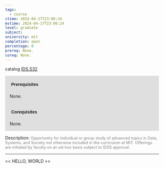 ```yaml
---
tags:
  - course
ctime: 2024-04-17T23:06:24
mstime: 2024-04-17T23:06:24
level: graduate
subject: 
university: mit
completion: open
percentage: 0
prereq: None.
coreq: None.
---
```


catalog [IDS.S32](http://student.mit.edu/catalog/mIDSa.html#IDS.S32)

<span style="display: block; padding: 15px; background-color: rgb(100, 100, 100, 0.2);"><font id="m_prereq4075_0" style="display: block; font-family: Arial, sans-serif; font-weight: bold; padding: 5px">Prerequisites</font><br><span id="prereq4075_0">None.</span></span>
<span style="display: block; padding: 15px; background-color: rgb(100, 100, 100, 0.2);"><font id="m_coreq4075_0" style="display: block; font-family: Arial, sans-serif; font-weight: bold; padding: 5px">Corequisites</font><br><span id="coreq4075_0">None.</span></span>

<font style="">Description:</font>
<font style="color: grey; font-size: 0.8rem;">Opportunity for individual or group study of advanced topics in Data, Systems, and Society not otherwise included in the curriculum at MIT. Offerings are initiated by faculty on an ad-hoc basis subject to IDSS approval.</font>



---

<< HELLO, WORLD >>

